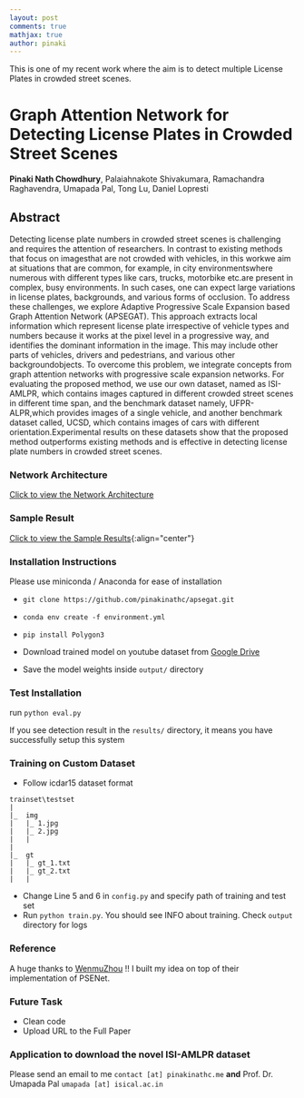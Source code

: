 ```yaml
---
layout: post
comments: true
mathjax: true
author: pinaki
---
```


This is one of my recent work where the aim is to detect multiple License Plates in crowded street scenes.

# Graph Attention Network for Detecting License Plates in Crowded Street Scenes

**Pinaki Nath Chowdhury**, Palaiahnakote Shivakumara, Ramachandra Raghavendra, Umapada Pal, Tong Lu, Daniel Lopresti

## Abstract

Detecting license plate numbers in crowded street scenes is challenging and requires the attention of researchers. In contrast to existing methods that focus on imagesthat are not crowded with vehicles, in this workwe aim at situations that are common, for example, in city environmentswhere numerous with different types like cars, trucks, motorbike etc.are present in complex, busy environments. In such cases, one can expect large variations in license plates, backgrounds, and various forms of occlusion. To address these challenges, we explore Adaptive Progressive Scale Expansion based Graph Attention Network (APSEGAT). This approach extracts local information which represent license plate irrespective of vehicle types and numbers because it works at the pixel level in a progressive way, and identifies the dominant information in the image. This may include other parts of vehicles, drivers and pedestrians, and various other backgroundobjects. To overcome this problem, we integrate concepts from graph attention networks with progressive scale expansion networks. For evaluating the proposed method, we use our own dataset, named as ISI-AMLPR, which contains images captured in different crowded street scenes in different time span, and the benchmark dataset namely, UFPR-ALPR,which provides images of a single vehicle, and another benchmark dataset called, UCSD, which contains images of cars with different orientation.Experimental results on these datasets show that the proposed method outperforms existing methods and is effective in detecting license plate numbers in crowded street scenes.

### Network Architecture
[Click to view the Network Architecture](/projects/images/apsegat-network.jpg)

### Sample Result
[Click to view the Sample Results](/projects/images/apsegat-result.jpg){:align="center"}

### Installation Instructions
Please use miniconda / Anaconda for ease of installation

- ```git clone https://github.com/pinakinathc/apsegat.git```

- ```conda env create -f environment.yml```

- ```pip install Polygon3```

- Download trained model on youtube dataset from [Google Drive](https://drive.google.com/file/d/1xngclFs5ZO3vffklbho-ZlCzaHdBrw8F/view?usp=sharing)

- Save the model weights inside ```output/``` directory

### Test Installation
run ```python eval.py```

If you see detection result in the ```results/``` directory, it means you have successfully setup this system

### Training on Custom Dataset
- Follow icdar15 dataset format
```
trainset\testset
|
|_  img
|   |_ 1.jpg
|   |_ 2.jpg
|   |
|
|_  gt
|   |_ gt_1.txt
|   |_ gt_2.txt
|   |
```

- Change Line 5 and 6 in ```config.py``` and specify path of training and test set
- Run ```python train.py```. You should see INFO about training. Check ```output``` directory for logs

### Reference
A huge thanks to [WenmuZhou](https://github.com/WenmuZhou/PSENet.pytorch) !! I built my idea on top of their implementation of PSENet.

### Future Task
- Clean code
- Upload URL to the Full Paper

### Application to download the novel ISI-AMLPR dataset
Please send an email to me ```contact [at] pinakinathc.me``` **and** Prof. Dr. Umapada Pal ```umapada [at] isical.ac.in```
